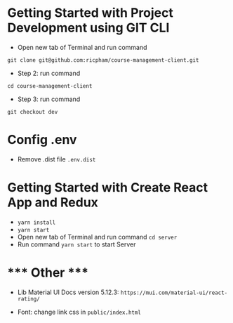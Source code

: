 # Getting Started with Project Development using GIT CLI
- Open new tab of Terminal and run command 

```git clone git@github.com:ricpham/course-management-client.git```
 
- Step 2: run command 

```cd course-management-client```

- Step 3: run command 

```git checkout dev```

# Config .env
- Remove .dist file `.env.dist`

# Getting Started with Create React App and Redux

- `yarn install`
- `yarn start`
- Open new tab of Terminal and run command `cd server`
- Run command `yarn start` to start Server

# *** Other ***
- Lib Material UI Docs version 5.12.3: `https://mui.com/material-ui/react-rating/`

- Font: change link css in `public/index.html`
